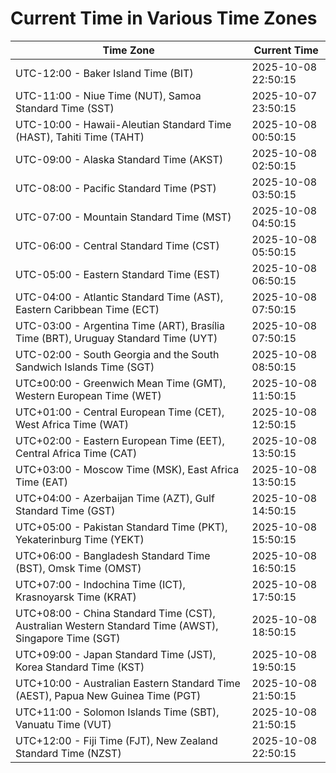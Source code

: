 # Current Time in Various Time Zones

| Time Zone | Current Time |
|-----------|--------------|
| UTC-12:00 - Baker Island Time (BIT) | 2025-10-08 22:50:15 |
| UTC-11:00 - Niue Time (NUT), Samoa Standard Time (SST) | 2025-10-07 23:50:15 |
| UTC-10:00 - Hawaii-Aleutian Standard Time (HAST), Tahiti Time (TAHT) | 2025-10-08 00:50:15 |
| UTC-09:00 - Alaska Standard Time (AKST) | 2025-10-08 02:50:15 |
| UTC-08:00 - Pacific Standard Time (PST) | 2025-10-08 03:50:15 |
| UTC-07:00 - Mountain Standard Time (MST) | 2025-10-08 04:50:15 |
| UTC-06:00 - Central Standard Time (CST) | 2025-10-08 05:50:15 |
| UTC-05:00 - Eastern Standard Time (EST) | 2025-10-08 06:50:15 |
| UTC-04:00 - Atlantic Standard Time (AST), Eastern Caribbean Time (ECT) | 2025-10-08 07:50:15 |
| UTC-03:00 - Argentina Time (ART), Brasília Time (BRT), Uruguay Standard Time (UYT) | 2025-10-08 07:50:15 |
| UTC-02:00 - South Georgia and the South Sandwich Islands Time (SGT) | 2025-10-08 08:50:15 |
| UTC±00:00 - Greenwich Mean Time (GMT), Western European Time (WET) | 2025-10-08 11:50:15 |
| UTC+01:00 - Central European Time (CET), West Africa Time (WAT) | 2025-10-08 12:50:15 |
| UTC+02:00 - Eastern European Time (EET), Central Africa Time (CAT) | 2025-10-08 13:50:15 |
| UTC+03:00 - Moscow Time (MSK), East Africa Time (EAT) | 2025-10-08 13:50:15 |
| UTC+04:00 - Azerbaijan Time (AZT), Gulf Standard Time (GST) | 2025-10-08 14:50:15 |
| UTC+05:00 - Pakistan Standard Time (PKT), Yekaterinburg Time (YEKT) | 2025-10-08 15:50:15 |
| UTC+06:00 - Bangladesh Standard Time (BST), Omsk Time (OMST) | 2025-10-08 16:50:15 |
| UTC+07:00 - Indochina Time (ICT), Krasnoyarsk Time (KRAT) | 2025-10-08 17:50:15 |
| UTC+08:00 - China Standard Time (CST), Australian Western Standard Time (AWST), Singapore Time (SGT) | 2025-10-08 18:50:15 |
| UTC+09:00 - Japan Standard Time (JST), Korea Standard Time (KST) | 2025-10-08 19:50:15 |
| UTC+10:00 - Australian Eastern Standard Time (AEST), Papua New Guinea Time (PGT) | 2025-10-08 21:50:15 |
| UTC+11:00 - Solomon Islands Time (SBT), Vanuatu Time (VUT) | 2025-10-08 21:50:15 |
| UTC+12:00 - Fiji Time (FJT), New Zealand Standard Time (NZST) | 2025-10-08 22:50:15 |
